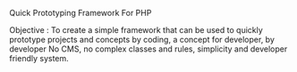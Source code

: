 Quick Prototyping Framework For PHP

Objective : 
To create a simple framework that can be used to quickly prototype projects and concepts by coding, a concept for developer, by developer
No CMS, no complex classes and rules, simplicity and developer friendly system.


